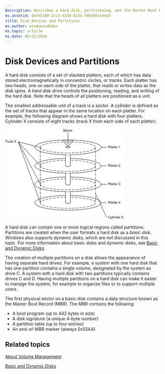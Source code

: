 ```yaml
---
Description: Describes a hard disk, partitioning, and the Master Boot Record.
ms.assetid: daf45180-2cc3-433d-823e-395e85ce3410
title: Disk Devices and Partitions
ms.author: windowssdkdev
ms.topic: article
ms.date: 05/31/2018
---
```


# Disk Devices and Partitions

A hard disk consists of a set of stacked platters, each of which has data stored electromagnetically in concentric circles, or *tracks*. Each platter has two heads, one on each side of the platter, that reads or writes data as the disk spins. A *hard disk drive* controls the positioning, reading, and writing of the hard disk. Note that the heads of all platters are positioned as a unit.

The smallest addressable unit of a track is a *sector*. A *cylinder* is defined as the set of tracks that appear in the same location on each platter. For example, the following diagram shows a hard disk with four platters. Cylinder X consists of eight tracks (track X from each side of each platter).

![hard disk, including tracks, sectors, and platters](images/diskdevice.png)

A hard disk can contain one or more logical regions called *partitions*. Partitions are created when the user formats a hard disk as a *basic disk*. Windows also supports *dynamic disks*, which are not discussed in this topic. For more information about basic disks and dynamic disks, see [Basic and Dynamic Disks](basic-and-dynamic-disks.md).

The creation of multiple partitions on a disk allows the appearance of having separate hard drives. For example, a system with one hard disk that has one partition contains a single volume, designated by the system as drive C. A system with a hard disk with two partitions typically contains drives C and D. Having multiple partitions on a hard disk can make it easier to manage the system, for example to organize files or to support multiple users.

The first physical sector on a basic disk contains a data structure known as the Master Boot Record (MBR). The MBR contains the following:

-   A boot program (up to 442 bytes in size)
-   A disk signature (a unique 4-byte number)
-   A partition table (up to four entries)
-   An end-of-MBR marker (always 0x55AA)

## Related topics

<dl> <dt>

[About Volume Management](about-volume-management.md)
</dt> <dt>

[Basic and Dynamic Disks](basic-and-dynamic-disks.md)
</dt> </dl>

 

 



